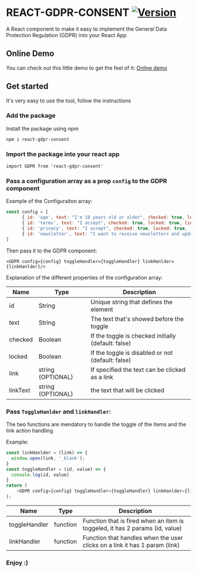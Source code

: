# REACT-GDPR-CONSENT [![Version](https://img.shields.io/npm/v/@sletheren/personalnumbergenerator.svg)](https://www.npmjs.com/package/@sletheren/react-gdpr-consent)

A React component to make it easy to implement the General Data Protection Regulation (GDPR) into your React App
## Online Demo

You can check out this little demo to get the feel of it: [Online demo](https://sletheren.github.io/react-gdpr-consent/)

## Get started

It's very easy to use the tool, follow the instructions

### Add the package

Install the package using npm

```
npm i react-gdpr-consent 
```

### Import the package into your react app

```
import GDPR from 'react-gdpr-consent'
```

### Pass a configuration array as a prop `config` to the GDPR component
Example of the Configuraiton array:
````js
const config = [
      { id: 'age', text: "I'm 18 years old or older", checked: true, locked: true },
      { id: 'terms', text: "I accept", checked: true, locked: true, link: "http://www.example.com/terms.html", linkText: "terms & conditions"},
      { id: 'privacy', text: "I accept", checked: true, locked: true, link: "http://www.example.com/privacy.html", linkText: "Privacy & policy" },
      { id: 'newsletter', text: "I want to receive newsletters and updates by email", checked: false, locked: false }
]
````

Then pass it to the GDPR component:
```
<GDPR config={config} toggleHandler={toggleHandler} linkHanlder={linkHanlder}/>
```

Explanation of the different properties of the configuration array:

| Name         | Type | Description |
| ------------ | ----------- | ----------- |
| id | String | Unique string that defines the element |
| text | String | The text that's showed before the toggle |
| checked | Boolean | If the toggle is checked initially (default: false) |
| locked | Boolean | If the toggle is disabled or not (default: false) |
| link | string (OPTIONAL) | If specified the text can be clicked as a link |
| linkText | string (OPTIONAL) | the text that will be clicked |


### Pass `ToggleHanlder` and `linkHandler`:

The two functions are mendatory to handle the toggle of the items and the link action handling

Example:
````js
const linkHanlder = (link) => {
  window.open(link, '_blank');
}
const toggleHandler = (id, value) => {
  console.log(id, value)
}
return (
    <GDPR config={config} toggleHandler={toggleHandler} linkHanlder={linkHanlder}/>
);
````



| Name         | Type | Description |
| ------------ | ----------- | ----------- |
| toggleHandler | function | Function that is fired when an item is toggeled, it has 2 params (id, value) |
| linkHandler | function | Function that handles when the user clicks on a link it has 1 param (link) |


### Enjoy :)
